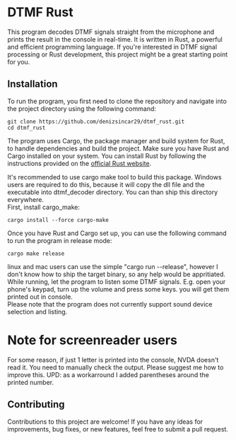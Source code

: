 # DTMF Rust

This program decodes DTMF signals straight from the microphone and prints the result in the console in real-time. It is written in Rust, a powerful and efficient programming language. If you're interested in DTMF signal processing or Rust development, this project might be a great starting point for you.

## Installation

To run the program, you first need to clone the repository and navigate into the project directory using the following command:

```shell
git clone https://github.com/denizsincar29/dtmf_rust.git
cd dtmf_rust
```

The program uses Cargo, the package manager and build system for Rust, to handle dependencies and build the project. Make sure you have Rust and Cargo installed on your system. You can install Rust by following the instructions provided on the [official Rust website](https://www.rust-lang.org/).

It's recommended to use cargo make tool to build this package. Windows users are required to do this, because it will copy the dll file and the executable into dtmf_decoder directory. You can than ship this directory everywhere.  
First, install cargo_make:

```shell
cargo install --force cargo-make
```

Once you have Rust and Cargo set up, you can use the following command to run the program in release mode:

```shell
cargo make release
```

linux and mac users can use the simple "cargo run --release", however I don't know how to ship the target binary, so any help would be appritiated.  
While running, let the program to listen some DTMF signals. E.g. open your phone's keypad, turn up the volume and press some keys. you will get them printed out in console.  
Please note that the program does not currently support sound device selection and listing.

# Note for screenreader users

For some reason, if just 1 letter is printed into the console, NVDA doesn't read it. You need to manually check the output. Please suggest me how to improve this.
UPD: as a workarround I added parentheses around the printed number.


## Contributing

Contributions to this project are welcome! If you have any ideas for improvements, bug fixes, or new features, feel free to submit a pull request.

